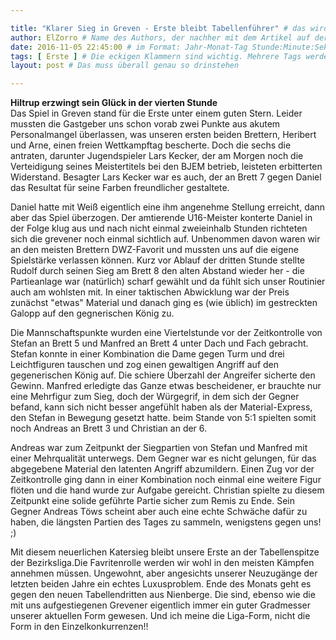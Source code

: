 ```yaml
---

title: "Klarer Sieg in Greven - Erste bleibt Tabellenführer" # das wird der Titel der Seite, am besten in Anführungszeichen (z.B. wenn er Sonderzeichen enthält)
author: ElZorro # Name des Authors, der nachher mit dem Artikel auf der Seite angezeigt wird; das ist unabhängig vom github-Benutzernamen
date: 2016-11-05 22:45:00 # im Format: Jahr-Monat-Tag Stunde:Minute:Sekunde, die Uhrzeit ist optional
tags: [ Erste ] # Die eckigen Klammern sind wichtig. Mehrere Tags werden durch Kommas separiert
layout: post # Das muss überall genau so drinstehen

---
```

**Hiltrup erzwingt sein Glück in der vierten Stunde**  
Das Spiel in Greven stand für die Erste unter einem guten Stern. Leider mussten die Gastgeber uns schon vorab zwei Punkte aus akutem Personalmangel überlassen, was unseren ersten beiden Brettern, Heribert und Arne, einen freien Wettkampftag bescherte. Doch die sechs die antraten, darunter Jugendspieler Lars Kecker, der am Morgen noch die Verteidigung seines Meistertitels bei den BJEM betrieb, leisteten erbitterten Widerstand. Besagter Lars Kecker war es auch, der an Brett 7 gegen Daniel das Resultat für seine Farben freundlicher gestaltete.
<!-- continue -->
Daniel hatte mit Weiß eigentlich eine ihm angenehme Stellung erreicht, dann aber das Spiel überzogen. Der amtierende U16-Meister konterte Daniel in der Folge klug aus und nach nicht einmal zweieinhalb Stunden richteten sich die grevener noch einmal sichtlich auf. Unbenommen davon waren wir an den meisten Brettern DWZ-Favorit und mussten uns auf die eigene Spielstärke verlassen können. Kurz vor Ablauf der dritten Stunde stellte Rudolf durch seinen Sieg am Brett 8 den alten Abstand wieder her - die Partieanlage war (natürlich) scharf gewählt und da fühlt sich unser Routinier auch am wohlsten mit. In einer taktischen Abwicklung war der Preis zunächst "etwas" Material und danach ging es (wie üblich) im gestreckten Galopp auf den gegnerischen König zu.

Die Mannschaftspunkte wurden eine Viertelstunde vor der Zeitkontrolle von Stefan an Brett 5 und Manfred an Brett 4 unter Dach und Fach gebracht. Stefan konnte in einer Kombination die Dame gegen Turm und drei Leichtfiguren tauschen und zog einen gewaltigen Angriff auf den gegenerischen König auf. Die schiere Überzahl der Angreifer sicherte den Gewinn. Manfred erledigte das Ganze etwas bescheidener, er brauchte nur eine Mehrfigur zum Sieg, doch der Würgegrif, in dem sich der Gegner befand, kann sich nicht besser angefühlt haben als der Material-Express, den Stefan in Bewegung gesetzt hatte. beim Stande von 5:1 spielten somit noch Andreas an Brett 3 und Christian an der 6.

Andreas war zum Zeitpunkt der Siegpartien von Stefan und Manfred mit einer Mehrqualität unterwegs. Dem Gegner war es nicht gelungen, für das abgegebene Material den latenten Angriff abzumildern. Einen Zug vor der Zeitkontrolle ging dann in einer Kombination noch einmal eine weitere Figur flöten und die hand wurde zur Aufgabe gereicht. Christian spielte zu diesem Zeitpunkt eine solide geführte Partie sicher zum Remis zu Ende. Sein Gegner Andreas Töws scheint aber auch eine echte Schwäche dafür zu haben, die längsten Partien des Tages zu sammeln, wenigstens gegen uns! ;)

Mit diesem neuerlichen Katersieg bleibt unsere Erste an der Tabellenspitze der Bezirksliga.Die Favritenrolle werden wir wohl in den meisten Kämpfen annehmen müssen. Ungewohnt, aber angesichts unserer Neuzugänge der letzten beiden Jahre ein echtes Luxusproblem. Ende des Monats geht es gegen den neuen Tabellendritten aus Nienberge. Die sind, ebenso wie die mit uns aufgestiegenen Grevener eigentlich immer ein guter Gradmesser unserer aktuellen Form gewesen. Und ich  meine die Liga-Form, nicht die Form in den Einzelkonkurrenzen!!
